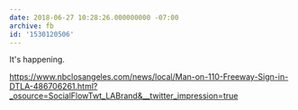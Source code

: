 ```yaml
---
date: 2018-06-27 10:28:26.000000000 -07:00
archive: fb
id: '1530120506'
---
```


It's happening. 

https://www.nbclosangeles.com/news/local/Man-on-110-Freeway-Sign-in-DTLA-486706261.html?_osource=SocialFlowTwt_LABrand&__twitter_impression=true
